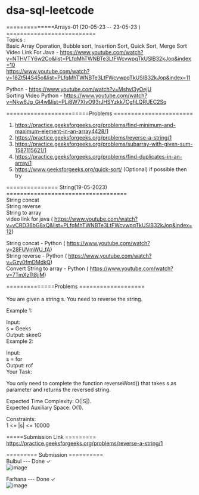 # dsa-sql-leetcode

==============Arrays-01 (20-05-23 -- 23-05-23 ) ========================== </br>
Topics : </br>
Basic Array Operation, Bubble sort, Insertion Sort, Quick Sort, Merge Sort  </br>
Video Link For Java - https://www.youtube.com/watch?v=NTHVTY6w2Co&list=PLfqMhTWNBTe3LtFWcvwpqTkUSlB32kJop&index=10 </br>
https://www.youtube.com/watch?v=18Zt5I4S45o&list=PLfqMhTWNBTe3LtFWcvwpqTkUSlB32kJop&index=11 </br>

Python - https://www.youtube.com/watch?v=Mshvl3yOejU </br>
Sorting Video Python - https://www.youtube.com/watch?v=Nkw6Jg_Gi4w&list=PLj8W7XIvO93rJHSYzkk7CgfiLQRUEC2Sq </br>

========================Problems ======================= </br>
1. https://practice.geeksforgeeks.org/problems/find-minimum-and-maximum-element-in-an-array4428/1 </br>
2. https://practice.geeksforgeeks.org/problems/reverse-a-string/1 </br>
3. https://practice.geeksforgeeks.org/problems/subarray-with-given-sum-1587115621/1 </br>
4. https://practice.geeksforgeeks.org/problems/find-duplicates-in-an-array/1 </br>
5. https://www.geeksforgeeks.org/quick-sort/  (Optional) if possible then try </br>

=============== String(19-05-2023) =================================== </br>
String concat </br>
String reverse </br>
String to array </br>
video link for java ( https://www.youtube.com/watch?v=vCRD36bG8xQ&list=PLfqMhTWNBTe3LtFWcvwpqTkUSlB32kJop&index=12) </br>

String concat - Python ( https://www.youtube.com/watch?v=28FUVmWU_fA) </br>
String reverse - Python ( https://www.youtube.com/watch?v=Gzy0fmDMdkQ) </br>
Convert String to array - Python ( https://www.youtube.com/watch?v=7TmXzTt8jjM) </br>

==============Problems ===================</br></br>
You are given a string s. You need to reverse the string.</br>

Example 1:</br>

Input:</br>
s = Geeks</br>
Output: skeeG</br>
Example 2:</br>

Input:</br>
s = for</br>
Output: rof</br>
Your Task:</br>

You only need to complete the function reverseWord() that takes s as parameter and returns the reversed string.</br>

Expected Time Complexity: O(|S|).</br>
Expected Auxiliary Space: O(1).</br>

Constraints:</br>
1 <= |s| <= 10000</br>

=====Submission Link =========</br>
https://practice.geeksforgeeks.org/problems/reverse-a-string/1   </br>


========= Submission ========== </br>
Bulbul --- Done ✓ </br>
![image](https://github.com/ahmed-bulbul/dsa-sql-leetcode/assets/70557643/ccee3e4a-273c-4681-8edc-1f5e5c695d9d) </br>

Farhana --- Done ✓ </br>
![image](https://github.com/ahmed-bulbul/dsa-sql-leetcode/assets/70557643/ac8250c5-aa06-4b50-837c-a452f5ec10f2)

